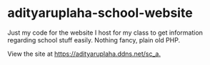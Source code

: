 # adityaruplaha-school-website

Just my code for the website I host for my class to get information regarding school stuff easily.
Nothing fancy, plain old PHP.

View the site at <https://adityaruplaha.ddns.net/sc_a.>
